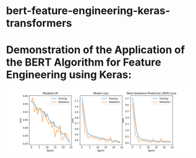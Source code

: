# bert-feature-engineering-keras-transformers
# Demonstration of the Application of the BERT Algorithm for Feature Engineering using Keras:

![alt text](https://github.com/alkhalifas/bert-feature-engineering-keras-transformers/blob/master/Figure_1.png?raw=true)
